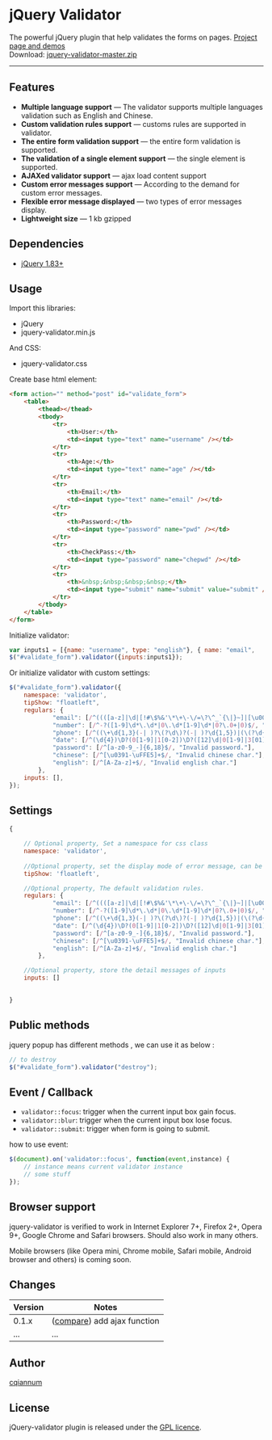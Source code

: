 # jQuery Validator

The powerful jQuery plugin that help validates the forms on pages. <a href="https://github.com/cqiannum/jquery-validator">Project page and demos</a><br />
Download: <a href="https://github.com/cqiannum/jquery-validator">jquery-validator-master.zip</a>

***

## Features

* **Multiple language support** — The validator supports multiple languages validation such as English and Chinese. 
* **Custom validation rules support** — customs rules are supported in validator.
* **The entire form validation support** — the entire form validation is supported.
* **The validation of a single element support** — the single element is supported.
* **AJAXed validator support** — ajax load content support
* **Custom error messages support** — According to the demand for custom error messages.
* **Flexible error message displayed** — two types of error messages display.
* **Lightweight size** — 1 kb gzipped

## Dependencies
* <a href="http://jquery.com/" target="_blank">jQuery 1.83+</a>

## Usage

Import this libraries:
* jQuery
* jquery-validator.min.js

And CSS:
* jquery-validator.css 


Create base html element:
```html
<form action="" method="post" id="validate_form">
	<table>
		<thead></thead>
		<tbody>
			<tr>
				<th>User:</th>
				<td><input type="text" name="username" /></td>
			</tr>
			<tr>
				<th>Age:</th>
				<td><input type="text" name="age" /></td>
			</tr>
			<tr>
				<th>Email:</th>
				<td><input type="text" name="email" /></td>
			</tr>
			<tr>
				<th>Password:</th>
				<td><input type="password" name="pwd" /></td>
			</tr>
			<tr>
				<th>CheckPass:</th>
				<td><input type="password" name="chepwd" /></td>
			</tr>
			<tr>
				<th>&nbsp;&nbsp;&nbsp;&nbsp;</th>
				<td><input type="submit" name="submit" value="submit" /></td>
			</tr>
		</tbody>
	</table>
</form>
```

Initialize validator:
```javascript
var inputs1 = [{name: "username", type: "english"}, { name: "email",	type: "email"}, { name: "pwd", type: "password"}, { name: "chepwd", type: "eq", errorMsg: 'The password is different', eqto: 'pwd'}, {name:"age", between:[18,78], focusMsg:'18< >78', errorMsg:'18< >78'}];
$("#validate_form").validator({inputs:inputs1});
```

Or initialize validator with custom settings:
```javascript
$("#validate_form").validator({
	namespace: 'validator',
    tipShow: "floatleft",
    regulars: {
            "email": [/^((([a-z]|\d|[!#\$%&'\*\+\-\/=\?\^_`{\|}~]|[\u00A0-\uD7FF\uF900-\uFDCF\uFDF0-\uFFEF])+(\.([a-z]|\d|[!#\$%&'\*\+\-\/=\?\^_`{\|}~]|[\u00A0-\uD7FF\uF900-\uFDCF\uFDF0-\uFFEF])+)*)|((\x22)((((\x20|\x09)*(\x0d\x0a))?(\x20|\x09)+)?(([\x01-\x08\x0b\x0c\x0e-\x1f\x7f]|\x21|[\x23-\x5b]|[\x5d-\x7e]|[\u00A0-\uD7FF\uF900-\uFDCF\uFDF0-\uFFEF])|(\\([\x01-\x09\x0b\x0c\x0d-\x7f]|[\u00A0-\uD7FF\uF900-\uFDCF\uFDF0-\uFFEF]))))*(((\x20|\x09)*(\x0d\x0a))?(\x20|\x09)+)?(\x22)))@((([a-z]|\d|[\u00A0-\uD7FF\uF900-\uFDCF\uFDF0-\uFFEF])|(([a-z]|\d|[\u00A0-\uD7FF\uF900-\uFDCF\uFDF0-\uFFEF])([a-z]|\d|-|\.|_|~|[\u00A0-\uD7FF\uF900-\uFDCF\uFDF0-\uFFEF])*([a-z]|\d|[\u00A0-\uD7FF\uF900-\uFDCF\uFDF0-\uFFEF])))\.)+(([a-z]|[\u00A0-\uD7FF\uF900-\uFDCF\uFDF0-\uFFEF])|(([a-z]|[\u00A0-\uD7FF\uF900-\uFDCF\uFDF0-\uFFEF])([a-z]|\d|-|\.|_|~|[\u00A0-\uD7FF\uF900-\uFDCF\uFDF0-\uFFEF])*([a-z]|[\u00A0-\uD7FF\uF900-\uFDCF\uFDF0-\uFFEF]))){2,6}$/, "Invalid email."],
            "number": [/^-?([1-9]\d*\.\d*|0\.\d*[1-9]\d*|0?\.0+|0)$/, "Invalid number."],
            "phone": [/^((\+\d{1,3}(-| )?\(?\d\)?(-| )?\d{1,5})|(\(?\d{2,6}\)?))(-| )?(\d{3,4})(-| )?(\d{4})(( x| ext)\d{1,5}){0,1}$/, "Invalid phone number."],
            "date": [/^(\d{4})\D?(0[1-9]|1[0-2])\D?([12]\d|0[1-9]|3[01])$/, "Should like(YYYY-MM-DD)."],
            "password": [/^[a-z0-9_-]{6,18}$/, "Invalid password."],
            "chinese": [/^[\u0391-\uFFE5]+$/, "Invalid chinese char."],
            "english": [/^[A-Za-z]+$/, "Invalid english char."]
        },
    inputs: [],
});
```

## Settings

```javascript
{   

    // Optional property, Set a namespace for css class
    namespace: 'validator',
    
    //Optional property, set the display mode of error message, can be set 'floatleft' or 'slidedown'.
    tipShow: 'floatleft',   

    //Optional property, The default validation rules.
    regulars: {
            "email": [/^((([a-z]|\d|[!#\$%&'\*\+\-\/=\?\^_`{\|}~]|[\u00A0-\uD7FF\uF900-\uFDCF\uFDF0-\uFFEF])+(\.([a-z]|\d|[!#\$%&'\*\+\-\/=\?\^_`{\|}~]|[\u00A0-\uD7FF\uF900-\uFDCF\uFDF0-\uFFEF])+)*)|((\x22)((((\x20|\x09)*(\x0d\x0a))?(\x20|\x09)+)?(([\x01-\x08\x0b\x0c\x0e-\x1f\x7f]|\x21|[\x23-\x5b]|[\x5d-\x7e]|[\u00A0-\uD7FF\uF900-\uFDCF\uFDF0-\uFFEF])|(\\([\x01-\x09\x0b\x0c\x0d-\x7f]|[\u00A0-\uD7FF\uF900-\uFDCF\uFDF0-\uFFEF]))))*(((\x20|\x09)*(\x0d\x0a))?(\x20|\x09)+)?(\x22)))@((([a-z]|\d|[\u00A0-\uD7FF\uF900-\uFDCF\uFDF0-\uFFEF])|(([a-z]|\d|[\u00A0-\uD7FF\uF900-\uFDCF\uFDF0-\uFFEF])([a-z]|\d|-|\.|_|~|[\u00A0-\uD7FF\uF900-\uFDCF\uFDF0-\uFFEF])*([a-z]|\d|[\u00A0-\uD7FF\uF900-\uFDCF\uFDF0-\uFFEF])))\.)+(([a-z]|[\u00A0-\uD7FF\uF900-\uFDCF\uFDF0-\uFFEF])|(([a-z]|[\u00A0-\uD7FF\uF900-\uFDCF\uFDF0-\uFFEF])([a-z]|\d|-|\.|_|~|[\u00A0-\uD7FF\uF900-\uFDCF\uFDF0-\uFFEF])*([a-z]|[\u00A0-\uD7FF\uF900-\uFDCF\uFDF0-\uFFEF]))){2,6}$/, "Invalid email."],
            "number": [/^-?([1-9]\d*\.\d*|0\.\d*[1-9]\d*|0?\.0+|0)$/, "Invalid number."],
            "phone": [/^((\+\d{1,3}(-| )?\(?\d\)?(-| )?\d{1,5})|(\(?\d{2,6}\)?))(-| )?(\d{3,4})(-| )?(\d{4})(( x| ext)\d{1,5}){0,1}$/, "Invalid phone number."],
            "date": [/^(\d{4})\D?(0[1-9]|1[0-2])\D?([12]\d|0[1-9]|3[01])$/, "Should like(YYYY-MM-DD)."],
            "password": [/^[a-z0-9_-]{6,18}$/, "Invalid password."],
            "chinese": [/^[\u0391-\uFFE5]+$/, "Invalid chinese char."],
            "english": [/^[A-Za-z]+$/, "Invalid english char."]
        },

    //Optional property, store the detail messages of inputs
    inputs: [] 

   
}
```

## Public methods

jquery popup has different methods , we can use it as below :
```javascript
// to destroy
$("#validate_form").validator("destroy");

```

## Event / Callback

* <code>validator::focus</code>: trigger when the current input box gain focus.
* <code>validator::blur</code>: trigger when the current input box lose focus.
* <code>validator::submit</code>: trigger when form is going to submit.

how to use event:
```javascript
$(document).on('validator::focus', function(event,instance) {
    // instance means current validator instance 
    // some stuff
});
```

## Browser support
jquery-validator is verified to work in Internet Explorer 7+, Firefox 2+, Opera 9+, Google Chrome and Safari browsers. Should also work in many others.

Mobile browsers (like Opera mini, Chrome mobile, Safari mobile, Android browser and others) is coming soon.

## Changes

| Version | Notes                                                            |
|---------|------------------------------------------------------------------|
|   0.1.x | ([compare][compare-1.1]) add ajax function                   |
|     ... | ...                                                              |

[compare-1.1]: https://github.com/cqiannum/jquery-validator/compare/v1.1.0...v1.2.0

## Author
[cqiannum](https://github.com/cqiannum)

## License
jQuery-validator plugin is released under the <a href="https://github.com/cqiannum/jquery-validator/blob/master/LICENCE.GPL" target="_blank">GPL licence</a>.



